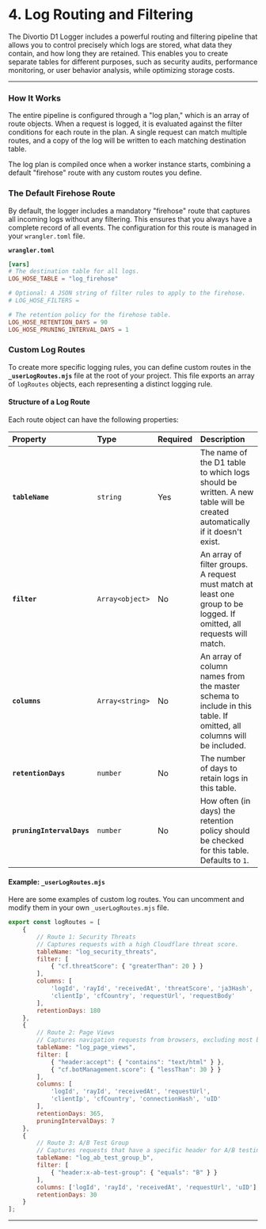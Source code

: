 # 4. Log Routing and Filtering

The Divortio D1 Logger includes a powerful routing and filtering pipeline that allows you to control precisely which
logs are stored, what data they contain, and how long they are retained. This enables you to create separate tables for
different purposes, such as security audits, performance monitoring, or user behavior analysis, while optimizing storage
costs.

---

### How It Works

The entire pipeline is configured through a "log plan," which is an array of route objects. When a request is logged, it
is evaluated against the filter conditions for each route in the plan. A single request can match multiple routes, and a
copy of the log will be written to each matching destination table.

The log plan is compiled once when a worker instance starts, combining a default "firehose" route with any custom routes
you define.

### The Default Firehose Route

By default, the logger includes a mandatory "firehose" route that captures all incoming logs without any filtering. This
ensures that you always have a complete record of all events. The configuration for this route is managed in
your `wrangler.toml` file.

**`wrangler.toml`**

```toml
[vars]
# The destination table for all logs.
LOG_HOSE_TABLE = "log_firehose"

# Optional: A JSON string of filter rules to apply to the firehose.
# LOG_HOSE_FILTERS =

# The retention policy for the firehose table.
LOG_HOSE_RETENTION_DAYS = 90
LOG_HOSE_PRUNING_INTERVAL_DAYS = 1
```

### Custom Log Routes

To create more specific logging rules, you can define custom routes in the **`_userLogRoutes.mjs`** file at the root of
your project. This file exports an array of `logRoutes` objects, each representing a distinct logging rule.

#### Structure of a Log Route

Each route object can have the following properties:

| Property                | Type            | Required | Description                                                                                                                   |
| :---------------------- | :-------------- | :------- | :---------------------------------------------------------------------------------------------------------------------------- |
| **`tableName`** | `string`        | Yes      | The name of the D1 table to which logs should be written. A new table will be created automatically if it doesn't exist.        |
| **`filter`** | `Array<object>` | No       | An array of filter groups. A request must match at least one group to be logged. If omitted, all requests will match.        |
| **`columns`** | `Array<string>` | No       | An array of column names from the master schema to include in this table. If omitted, all columns will be included.             |
| **`retentionDays`** | `number`        | No       | The number of days to retain logs in this table.                                                                              |
| **`pruningIntervalDays`**| `number`        | No       | How often (in days) the retention policy should be checked for this table. Defaults to `1`.                                     |

#### Example: `_userLogRoutes.mjs`

Here are some examples of custom log routes. You can uncomment and modify them in your own `_userLogRoutes.mjs` file.

```javascript
export const logRoutes = [
    {
        // Route 1: Security Threats
        // Captures requests with a high Cloudflare threat score.
        tableName: "log_security_threats",
        filter: [
            { "cf.threatScore": { "greaterThan": 20 } }
        ],
        columns: [
            'logId', 'rayId', 'receivedAt', 'threatScore', 'ja3Hash',
            'clientIp', 'cfCountry', 'requestUrl', 'requestBody'
        ],
        retentionDays: 180
    },
    {
        // Route 2: Page Views
        // Captures navigation requests from browsers, excluding most bots.
        tableName: "log_page_views",
        filter: [
            { "header:accept": { "contains": "text/html" } },
            { "cf.botManagement.score": { "lessThan": 30 } }
        ],
        columns: [
            'logId', 'rayId', 'receivedAt', 'requestUrl',
            'clientIp', 'cfCountry', 'connectionHash', 'uID'
        ],
        retentionDays: 365,
        pruningIntervalDays: 7
    },
    {
        // Route 3: A/B Test Group
        // Captures requests that have a specific header for A/B testing.
        tableName: "log_ab_test_group_b",
        filter: [
            { "header:x-ab-test-group": { "equals": "B" } }
        ],
        columns: ['logId', 'rayId', 'receivedAt', 'requestUrl', 'uID'],
        retentionDays: 30
    }
];
```

---
